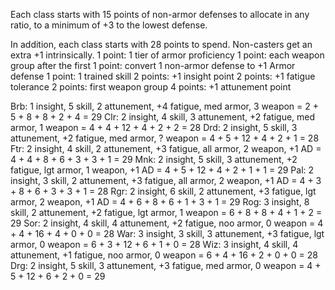 Each class starts with 15 points of non-armor defenses to allocate in any ratio, to a minimum of +3
to the lowest defense.

In addition, each class starts with 28 points to spend. Non-casters get an extra +1 intrinsically.
1 point: 1 tier of armor proficiency
1 point: each weapon group after the first
1 point: convert 1 non-armor defense to +1 Armor defense
1 point: 1 trained skill
2 points: +1 insight point
2 points: +1 fatigue tolerance
2 points: first weapon group
4 points: +1 attunement point


Brb: 1 insight, 5 skill, 2 attunement, +4 fatigue, med armor, 3 weapon        = 2 + 5 + 8  + 8 + 2 + 4     = 29
Clr: 2 insight, 4 skill, 3 attunement, +2 fatigue, med armor, 1 weapon        = 4 + 4 + 12 + 4 + 2 + 2     = 28
Drd: 2 insight, 5 skill, 3 attunement, +2 fatigue, med armor, ? weapon        = 4 + 5 + 12 + 4 + 2 + 1     = 28
Ftr: 2 insight, 4 skill, 2 attunement, +3 fatigue, all armor, 2 weapon, +1 AD = 4 + 4 + 8  + 6 + 3 + 3 + 1 = 29
Mnk: 2 insight, 5 skill, 3 attunement, +2 fatigue, lgt armor, 1 weapon, +1 AD = 4 + 5 + 12 + 4 + 2 + 1 + 1 = 29
Pal: 2 insight, 3 skill, 2 attunement, +3 fatigue, all armor, 2 weapon, +1 AD = 4 + 3 + 8  + 6 + 3 + 3 + 1 = 28
Rgr: 2 insight, 6 skill, 2 attunement, +3 fatigue, lgt armor, 2 weapon, +1 AD = 4 + 6 + 8  + 6 + 1 + 3 + 1 = 29
Rog: 3 insight, 8 skill, 2 attunement, +2 fatigue, lgt armor, 1 weapon        = 6 + 8 + 8  + 4 + 1 + 2     = 29
Sor: 2 insight, 4 skill, 4 attunement, +2 fatigue, noo armor, 0 weapon        = 4 + 4 + 16 + 4 + 0 + 0     = 28
War: 3 insight, 3 skill, 3 attunement, +3 fatigue, lgt armor, 0 weapon        = 6 + 3 + 12 + 6 + 1 + 0     = 28
Wiz: 3 insight, 4 skill, 4 attunement, +1 fatigue, noo armor, 0 weapon        = 6 + 4 + 16 + 2 + 0 + 0     = 28
Drg: 2 insight, 5 skill, 3 attunement, +3 fatigue, med armor, 0 weapon        = 4 + 5 + 12 + 6 + 2 + 0     = 29
